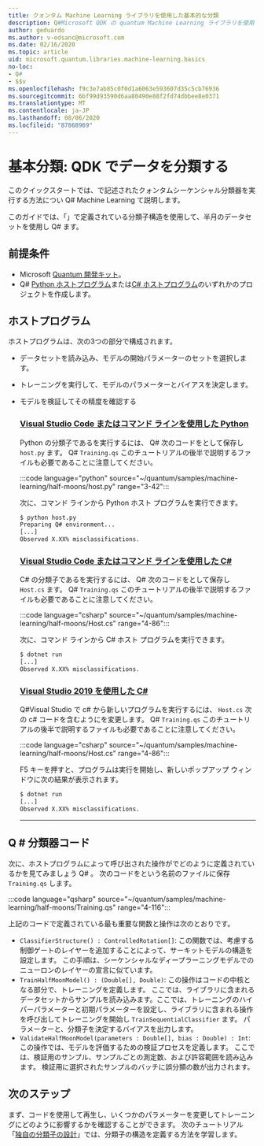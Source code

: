 ```yaml
---
title: クォンタム Machine Learning ライブラリを使用した基本的な分類
description: Q#Microsoft QDK の quantum Machine Learning ライブラリを使用して、で記述されたクォンタムシーケンシャル分類器を実行する方法について説明します。
author: geduardo
ms.author: v-edsanc@microsoft.com
ms.date: 02/16/2020
ms.topic: article
uid: microsoft.quantum.libraries.machine-learning.basics
no-loc:
- Q#
- $$v
ms.openlocfilehash: f9c3e7ab85c0f0d1a6063e593607d35c5cb76936
ms.sourcegitcommit: 6bf99d93590d6aa80490e88f2fd74dbbee8e0371
ms.translationtype: MT
ms.contentlocale: ja-JP
ms.lasthandoff: 08/06/2020
ms.locfileid: "87868969"
---
```

# <a name="basic-classification-classify-data-with-the-qdk"></a>基本分類: QDK でデータを分類する

このクイックスタートでは、で記述されたクォンタムシーケンシャル分類器を実行する方法につい Q# Machine Learning て説明します。 

このガイドでは、「」で定義されている分類子構造を使用して、半月のデータセットを使用し Q# ます。

## <a name="prerequisites"></a>前提条件

- Microsoft [Quantum 開発キット](xref:microsoft.quantum.install)。
- Q# [Python ホストプログラム](xref:microsoft.quantum.install.python)または[C# ホストプログラム](xref:microsoft.quantum.install.cs)のいずれかのプロジェクトを作成します。

## <a name="host-program"></a>ホストプログラム

ホストプログラムは、次の3つの部分で構成されます。

- データセットを読み込み、モデルの開始パラメーターのセットを選択します。
- トレーニングを実行して、モデルのパラメーターとバイアスを決定します。
- モデルを検証してその精度を確認する

    ### <a name="python-with-visual-studio-code-or-the-command-line"></a>[Visual Studio Code またはコマンド ラインを使用した Python](#tab/tabid-python)

    Python の分類子であるを実行するには、 Q# 次のコードをとして保存し `host.py` ます。 Q# `Training.qs` このチュートリアルの後半で説明するファイルも必要であることに注意してください。

    :::code language="python" source="~/quantum/samples/machine-learning/half-moons/host.py" range="3-42":::

    次に、コマンド ラインから Python ホスト プログラムを実行できます。

    ```bash
    $ python host.py
    Preparing Q# environment...
    [...]
    Observed X.XX% misclassifications.
    ```

    ### <a name="c-with-visual-studio-code-or-the-command-line"></a>[Visual Studio Code またはコマンド ラインを使用した C#](#tab/tabid-csharp)

    C# の分類子であるを実行するには、 Q# 次のコードをとして保存し `Host.cs` ます。 Q# `Training.qs` このチュートリアルの後半で説明するファイルも必要であることに注意してください。

    :::code language="csharp" source="~/quantum/samples/machine-learning/half-moons/Host.cs" range="4-86":::

    次に、コマンド ラインから C# ホスト プログラムを実行できます。

    ```bash
    $ dotnet run
    [...]
    Observed X.XX% misclassifications.
    ```

    ### <a name="c-with-visual-studio-2019"></a>[Visual Studio 2019 を使用した C#](#tab/tabid-vs2019)

    Q#Visual Studio で c# から新しいプログラムを実行するには、 `Host.cs` 次の c# コードを含むようにを変更します。 Q# `Training.qs` このチュートリアルの後半で説明するファイルも必要であることに注意してください。

    :::code language="csharp" source="~/quantum/samples/machine-learning/half-moons/Host.cs" range="4-86":::

    F5 キーを押すと、プログラムは実行を開始し、新しいポップアップ ウィンドウに次の結果が表示されます。 

    ```bash
    $ dotnet run
    [...]
    Observed X.XX% misclassifications.
    ```
    ***

## <a name="q-classifier-code"></a>Q \# 分類器コード

次に、ホストプログラムによって呼び出された操作がでどのように定義されているかを見てみましょう Q# 。
次のコードをという名前のファイルに保存 `Training.qs` します。

:::code language="qsharp" source="~/quantum/samples/machine-learning/half-moons/Training.qs" range="4-116":::

上記のコードで定義されている最も重要な関数と操作は次のとおりです。

- `ClassifierStructure() : ControlledRotation[]`: この関数では、考慮する制御ゲートのレイヤーを追加することによって、サーキットモデルの構造を設定します。 この手順は、シーケンシャルなディープラーニングモデルでのニューロンのレイヤーの宣言に似ています。
- `TrainHalfMoonModel() : (Double[], Double)`: この操作はコードの中核となる部分で、トレーニングを定義します。 ここでは、ライブラリに含まれるデータセットからサンプルを読み込みます。ここでは、トレーニングのハイパーパラメーターと初期パラメーターを設定し、ライブラリに含まれる操作を呼び出してトレーニングを開始し `TrainSequentialClassifier` ます。 パラメーターと、分類子を決定するバイアスを出力します。
- `ValidateHalfMoonModel(parameters : Double[], bias : Double) : Int`: この操作では、モデルを評価するための検証プロセスを定義します。 ここでは、検証用のサンプル、サンプルごとの測定数、および許容範囲を読み込みます。 検証用に選択されたサンプルのバッチに誤分類の数が出力されます。

## <a name="next-steps"></a>次のステップ

まず、コードを使用して再生し、いくつかのパラメーターを変更してトレーニングにどのように影響するかを確認することができます。 次のチュートリアル「[独自の分類子の設計](xref:microsoft.quantum.libraries.machine-learning.design)」では、分類子の構造を定義する方法を学習します。
